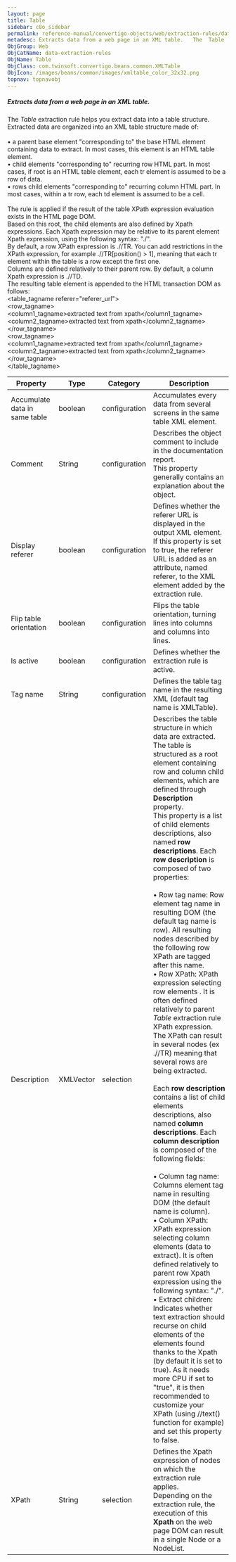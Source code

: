 ```yaml
---
layout: page
title: Table
sidebar: c8o_sidebar
permalink: reference-manual/convertigo-objects/web/extraction-rules/data-extraction-rules/table/
metadesc: Extracts data from a web page in an XML table.   The  Table  extraction rule helps you extract data into a table structure.  Extracted data are organi
ObjGroup: Web
ObjCatName: data-extraction-rules
ObjName: Table
ObjClass: com.twinsoft.convertigo.beans.common.XMLTable
ObjIcon: /images/beans/common/images/xmltable_color_32x32.png
topnav: topnavobj
---
```

##### Extracts data from a web page in an XML table. 

The <i>Table</i> extraction rule helps you extract data into a table structure. <br/>Extracted data are organized into an XML table structure made of:<br/><br/>•  a parent base element "corresponding to" the base HTML element containing data to extract. In most cases, this element is an HTML <span class="computer">table</span> element.<br/>•  child elements "corresponding to" recurring row HTML part. In most cases, if root is an HTML <span class="computer">table</span> element, each <span class="computer">tr</span> element is assumed to be a row of data.<br/>•  rows child elements "corresponding to" recurring column HTML part. In most cases, within a <span class="computer">tr</span> row, each <span class="computer">td</span> element is assumed to be a cell.<br/><br/>The rule is applied if the result of the table XPath expression evaluation exists in the HTML page DOM.<br/>Based on this root, the child elements are also defined by Xpath expressions. Each Xpath expression may be relative to its parent element Xpath expression, using the following syntax: "<span class="computer">./</span>".<br/>By default, a row XPath expression is <span class="computer">.//TR</span>. You can add restrictions in the XPath expression, for example <span class="computer">.//TR[position() &gt; 1]</span>, meaning that each <span class="computer">tr</span> element within the <span class="computer">table</span> is a row except the first one. <br/>Columns are defined relatively to their parent row. By default, a column Xpath expression is <span class="computer">.//TD</span>.<br/>The resulting table element is appended to the HTML transaction DOM as follows:<br/><span class="computer">&lt;table_tagname referer="referer_url"&gt;</span><br/><span class="computer">  &lt;row_tagname&gt;</span><br/><span class="computer">   &lt;column1_tagname&gt;extracted text from xpath&lt;/column1_tagname&gt;</span><br/><span class="computer">   &lt;column2_tagname&gt;extracted text from xpath&lt;/column2_tagname&gt;</span><br/><span class="computer">  &lt;/row_tagname&gt;</span><br/><span class="computer">  &lt;row_tagname&gt;</span><br/><span class="computer">   &lt;column1_tagname&gt;extracted text from xpath&lt;/column1_tagname&gt;</span><br/><span class="computer">   &lt;column2_tagname&gt;extracted text from xpath&lt;/column2_tagname&gt;</span><br/><span class="computer">  &lt;/row_tagname&gt;</span><br/><span class="computer">&lt;/table_tagname&gt;</span>

Property | Type | Category | Description
--- | --- | --- | ---
Accumulate data in same table | boolean | configuration | Accumulates every data from several screens in the same table XML element.
Comment | String | configuration | Describes the object comment to include in the documentation report.<br/>This property generally contains an explanation about the object.
Display referer | boolean | configuration | Defines whether the referer URL is displayed in the output XML element.<br/>If this property is set to <span class="computer">true</span>, the referer URL is added as an attribute, named <span class="computer">referer</span>, to the XML element added by the extraction rule.
Flip table orientation | boolean | configuration | Flips the table orientation, turning lines into columns and columns into lines.
Is active | boolean | configuration | Defines whether the extraction rule is active.
Tag name | String | configuration | Defines the table tag name in the resulting XML (default tag name is <span class="computer">XMLTable</span>).
Description | XMLVector | selection | Describes the table structure in which data are extracted.<br/>The table is structured as a root element containing row and column child elements, which are defined through <b>Description</b> property. <br/>This property is a list of child elements descriptions, also named <b>row descriptions</b>. Each <b>row description</b> is composed of two properties:<br/><br/>• Row tag name: Row element tag name in resulting DOM (the default tag name is <span class="computer">row</span>). All resulting nodes described by the following row XPath are tagged after this name.<br/>• Row XPath: XPath expression selecting row elements . It is often  defined relatively to parent <i>Table</i> extraction rule XPath expression. The XPath can result in several nodes (ex <span class="computer">.//TR</span>) meaning that several rows are being extracted.<br/> <br/>Each <b>row description</b> contains a list of child elements descriptions, also named <b>column descriptions</b>. Each <b>column description</b> is composed of the following fields:<br/><br/>• Column tag name: Columns element tag name in resulting DOM (the default name is <span class="computer">column</span>).<br/>• Column XPath: XPath expression selecting column elements (data to extract). It is often defined relatively to parent row Xpath expression using the following syntax: "<span class="computer">./</span>".<br/>• Extract children: Indicates whether text extraction should recurse on child elements of the elements found thanks to the Xpath (by default it is set to <span class="computer">true</span>). As it needs more CPU if set to "true", it is then recommended to customize your XPath (using <span class="computer">//text()</span> function for example) and set this property to <span class="computer">false</span>.<br/>
XPath | String | selection | Defines the Xpath expression of nodes on which the extraction rule applies.<br/>Depending on the extraction rule, the execution of this <b>Xpath</b> on the web page DOM can result in a single <span class="computer">Node</span> or a <span class="computer">NodeList</span>.
